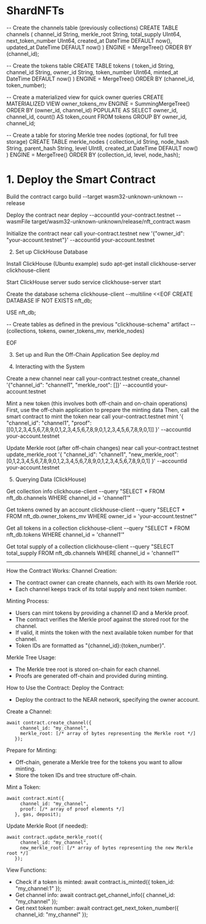 # ShardNFTs

-- Create the channels table (previously collections)
CREATE TABLE channels
(
    channel_id String,
    merkle_root String,
    total_supply UInt64,
    next_token_number UInt64,
    created_at DateTime DEFAULT now(),
    updated_at DateTime DEFAULT now()
)
ENGINE = MergeTree()
ORDER BY (channel_id);

-- Create the tokens table
CREATE TABLE tokens
(
    token_id String,
    channel_id String,
    owner_id String,
    token_number UInt64,
    minted_at DateTime DEFAULT now()
)
ENGINE = MergeTree()
ORDER BY (channel_id, token_number);

-- Create a materialized view for quick owner queries
CREATE MATERIALIZED VIEW owner_tokens_mv
ENGINE = SummingMergeTree()
ORDER BY (owner_id, channel_id)
POPULATE
AS SELECT
    owner_id,
    channel_id,
    count() AS token_count
FROM tokens
GROUP BY owner_id, channel_id;

-- Create a table for storing Merkle tree nodes (optional, for full tree storage)
CREATE TABLE merkle_nodes
(
    collection_id String,
    node_hash String,
    parent_hash String,
    level UInt8,
    created_at DateTime DEFAULT now()
)
ENGINE = MergeTree()
ORDER BY (collection_id, level, node_hash);

# 1. Deploy the Smart Contract

Build the contract
cargo build --target wasm32-unknown-unknown --release

Deploy the contract
near deploy --accountId your-contract.testnet --wasmFile target/wasm32-unknown-unknown/release/nft_contract.wasm

Initialize the contract
near call your-contract.testnet new '{"owner_id": "your-account.testnet"}' --accountId your-account.testnet

2. Set up ClickHouse Database

Install ClickHouse (Ubuntu example)
sudo apt-get install clickhouse-server clickhouse-client

Start ClickHouse server
sudo service clickhouse-server start

Create the database schema
clickhouse-client --multiline <<EOF
CREATE DATABASE IF NOT EXISTS nft_db;

USE nft_db;

-- Create tables as defined in the previous "clickhouse-schema" artifact
-- (collections, tokens, owner_tokens_mv, merkle_nodes)

EOF

3. Set up and Run the Off-Chain Application
See deploy.md

4. Interacting with the System

Create a new channel
near call your-contract.testnet create_channel '{"channel_id": "channel1", "merkle_root": []}' --accountId your-account.testnet

Mint a new token (this involves both off-chain and on-chain operations)
First, use the off-chain application to prepare the minting data
Then, call the smart contract to mint the token
near call your-contract.testnet mint '{
  "channel_id": "channel1", 
  "proof": [[0,1,2,3,4,5,6,7,8,9,0,1,2,3,4,5,6,7,8,9,0,1,2,3,4,5,6,7,8,9,0,1]]
}' --accountId your-account.testnet

Update Merkle root (after off-chain changes)
near call your-contract.testnet update_merkle_root '{
  "channel_id": "channel1", 
  "new_merkle_root": [0,1,2,3,4,5,6,7,8,9,0,1,2,3,4,5,6,7,8,9,0,1,2,3,4,5,6,7,8,9,0,1]
}' --accountId your-account.testnet

5. Querying Data (ClickHouse)

Get collection info
clickhouse-client --query "SELECT * FROM nft_db.channels WHERE channel_id = 'channel1'"

Get tokens owned by an account
clickhouse-client --query "SELECT * FROM nft_db.owner_tokens_mv WHERE owner_id = 'your-account.testnet'"

Get all tokens in a collection
clickhouse-client --query "SELECT * FROM nft_db.tokens WHERE channel_id = 'channel1'"

Get total supply of a collection
clickhouse-client --query "SELECT total_supply FROM nft_db.channels WHERE channel_id = 'channel1'"

--- 

How the Contract Works:
Channel Creation:
- The contract owner can create channels, each with its own Merkle root.
- Each channel keeps track of its total supply and next token number.

Minting Process:
- Users can mint tokens by providing a channel ID and a Merkle proof.
- The contract verifies the Merkle proof against the stored root for the channel.
- If valid, it mints the token with the next available token number for that channel.
- Token IDs are formatted as "{channel_id}:{token_number}".

Merkle Tree Usage:
- The Merkle tree root is stored on-chain for each channel.
- Proofs are generated off-chain and provided during minting.

How to Use the Contract:
Deploy the Contract:
- Deploy the contract to the NEAR network, specifying the owner account.

Create a Channel:
```
await contract.create_channel({
     channel_id: "my_channel",
     merkle_root: [/* array of bytes representing the Merkle root */]
   });
```

Prepare for Minting:
- Off-chain, generate a Merkle tree for the tokens you want to allow minting.
- Store the token IDs and tree structure off-chain.

Mint a Token:
```
await contract.mint({
     channel_id: "my_channel",
     proof: [/* array of proof elements */]
   }, gas, deposit);
```

Update Merkle Root (if needed):
```
await contract.update_merkle_root({
     channel_id: "my_channel",
     new_merkle_root: [/* array of bytes representing the new Merkle root */]
   });
```

View Functions:
- Check if a token is minted: await contract.is_minted({ token_id: "my_channel:1" });
- Get channel info: await contract.get_channel_info({ channel_id: "my_channel" });
- Get next token number: await contract.get_next_token_number({ channel_id: "my_channel" });